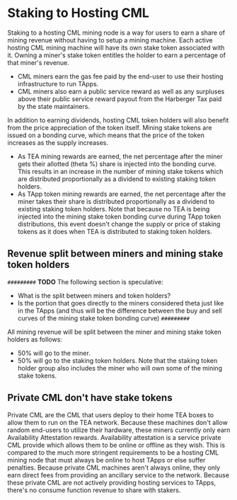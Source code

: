 # Staking to Hosting CML
Staking to a hosting CML mining node is a way for users to earn a share of mining revenue without having to setup a mining machine. Each active hosting CML mining machine will have its own stake token associated with it. Owning a miner's stake token entitles the holder to earn a percentage of that miner's revenue.

* CML miners earn the gas fee paid by the end-user to use their hosting infrastructure to run TApps.
* CML miners also earn a public service reward as well as any surpluses above their public service reward payout from the Harberger Tax paid by the state maintainers.

In addition to earning dividends, hosting CML token holders will also benefit from the price appreciation of the token itself. Mining stake tokens are issued on a bonding curve, which means that the price of the token increases as the supply increases.

* As TEA mining rewards are earned, the net percentage after the miner gets their allotted (theta %) share is injected into the bonding curve. This results in an increase in the number of mining stake tokens which are distributed proportionally as a dividend to existing staking token holders.
* As TApp token mining rewards are earned, the net percentage after the miner takes their share is distributed proportionally as a dividend to existing staking token holders. Note that because no TEA is being injected into the mining stake token bonding curve during TApp token distributions, this event doesn't change the supply or price of staking tokens as it does when TEA is distributed to staking token holders.

## Revenue split between miners and mining stake token holders


`#########`
**TODO** The following section is speculative:

* What is the split between miners and token holders?
* Is the portion that goes directly to the miners considered theta just like in the TApps (and thus will be the difference between the buy and sell curves of the mining stake token bonding curve)
  `#########`

All mining revenue will be split between the miner and mining stake token holders as follows:

* 50% will go to the miner.
* 50% will go to the staking token holders. Note that the staking token holder group also includes the miner who will own some of the mining stake tokens.

## Private CML don't have stake tokens

Private CML are the CML that users deploy to their home TEA boxes to allow them to run on the TEA network. Because these machines don't allow random end-users to utilize their hardware, these miners currently only earn Availability Attestation rewards. Availability attestation is a service private CML provide which allows them to be online or offline as they wish. This is compared to the much more stringent requirements to be a hosting CML mining node that must always be online to host TApps or else suffer penalties. Because private CML machines aren't always online, they only earn direct fees from providing an ancillary service to the network. Because these private CML are not actively providing hosting services to TApps, there's no consume function revenue to share with stakers.
